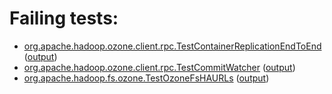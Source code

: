 # Failing tests: 

 * [org.apache.hadoop.ozone.client.rpc.TestContainerReplicationEndToEnd](/tmp/log/pr/pr-hdds-2168-4w8jq/integration/workdir/hadoop-ozone/integration-test/org.apache.hadoop.ozone.client.rpc.TestContainerReplicationEndToEnd.txt) ([output](/tmp/log/pr/pr-hdds-2168-4w8jq/integration/workdir/hadoop-ozone/integration-test/org.apache.hadoop.ozone.client.rpc.TestContainerReplicationEndToEnd-output.txt/))
 * [org.apache.hadoop.ozone.client.rpc.TestCommitWatcher](/tmp/log/pr/pr-hdds-2168-4w8jq/integration/workdir/hadoop-ozone/integration-test/org.apache.hadoop.ozone.client.rpc.TestCommitWatcher.txt) ([output](/tmp/log/pr/pr-hdds-2168-4w8jq/integration/workdir/hadoop-ozone/integration-test/org.apache.hadoop.ozone.client.rpc.TestCommitWatcher-output.txt/))
 * [org.apache.hadoop.fs.ozone.TestOzoneFsHAURLs](/tmp/log/pr/pr-hdds-2168-4w8jq/integration/workdir/hadoop-ozone/ozonefs/org.apache.hadoop.fs.ozone.TestOzoneFsHAURLs.txt) ([output](/tmp/log/pr/pr-hdds-2168-4w8jq/integration/workdir/hadoop-ozone/ozonefs/org.apache.hadoop.fs.ozone.TestOzoneFsHAURLs-output.txt/))

